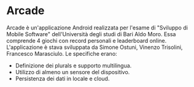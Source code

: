 # Arcade
Arcade è un'applicazione Android realizzata per l'esame di "Sviluppo di Mobile Software" dell'Università degli studi di Bari Aldo Moro. Essa comprende 4 giochi con record personali e leaderboard online.
L'applicazione è stava sviluppata da Simone Ostuni, Vinenzo Trisolini, Francesco Marasciulo.
Le specifiche erano: 
- Definizione dei plurals e supporto multilingua.
- Utilizzo di almeno un sensore del dispositivo.
- Persistenza dei dati in locale e cloud.
